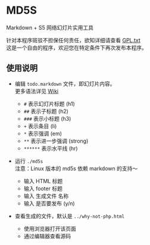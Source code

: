 # MD5S

Markdown + S5 网络幻灯片实用工具

针对本程序斑驳不担保任何责任，欲知详细请查看 [GPL.txt][1]  
这是一个自由的程序，欢迎您在特定条件下再次发布本程序。

[1]:GPL.txt

## 使用说明

+ 编辑 `todo.markdown` 文件，即幻灯片内容。  
更多语法详见 [Wiki](http://zh.wikipedia.org/wiki/Markdown)

	- `#` 表示幻灯片标题 (h1)
	- `##` 表示子标题 (h2)
	- `###` 表示小标题 (h3)
	- `+` 表示条目 (li)
	- `*` 表示强调 (em)
	- `**` 表示进一步强调 (strong)
	- `******` 表示水平线 (hr)

+ 运行 `./md5s`  
注意：Linux 版本的 md5s 依赖 markdown 的支持～

	- 输入 HTML 标题
	- 输入 footer 标题
	- 输入 生成文件 名称
	- 输入 是否要发布 (y/n)

+ 查看生成的文件，默认是 `../why-not-php.html`

	- 使用浏览器打开该页面
	- 通过编辑器查看源码

